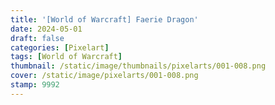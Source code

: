 ```yaml
---
title: '[World of Warcraft] Faerie Dragon' 
date: 2024-05-01
draft: false
categories: [Pixelart]
tags: [World of Warcraft]
thumbnail: /static/image/thumbnails/pixelarts/001-008.png
cover: /static/image/pixelarts/001-008.png
stamp: 9992
---
```

